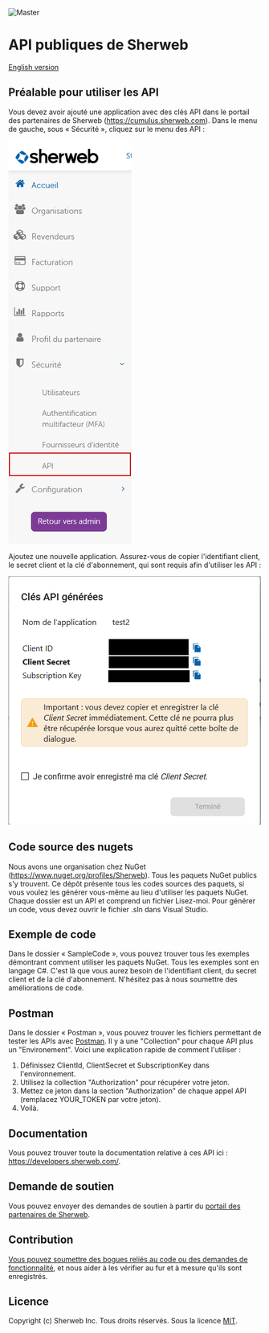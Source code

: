 ![Master](https://github.com/sherweb/Public-Apis/workflows/Master/badge.svg)

# API publiques de Sherweb

[English version](README.md)

## Préalable pour utiliser les API

Vous devez avoir ajouté une application avec des clés API dans le portail des partenaires de Sherweb (https://cumulus.sherweb.com). Dans le menu de gauche, sous « Sécurité », cliquez sur le menu des API :

![Menu dans le portail des partenaires pour créer les clés API](docs/FR_ApiKeysMenu.png)

Ajoutez une nouvelle application. Assurez-vous de copier l'identifiant client, le secret client et la clé d'abonnement, qui sont requis afin d'utiliser les API :

![Fenêtres pour copier toutes les informations nécessaires afin de se connecter aux API](docs/FR_ApiInformations.png)

## Code source des nugets

Nous avons une organisation chez NuGet (https://www.nuget.org/profiles/Sherweb). Tous les paquets NuGet publics s'y trouvent. Ce dépôt présente tous les codes sources des paquets, si vous voulez les générer vous-même au lieu d'utiliser les paquets NuGet. Chaque dossier est un API et comprend un fichier Lisez-moi. Pour générer un code, vous devez ouvrir le fichier .sln dans Visual Studio.

## Exemple de code

Dans le dossier « SampleCode », vous pouvez trouver tous les exemples démontrant comment utiliser les paquets NuGet. Tous les exemples sont en langage C#. C'est là que vous aurez besoin de l'identifiant client, du secret client et de la clé d'abonnement. N'hésitez pas à nous soumettre des améliorations de code.

## Postman
Dans le dossier « Postman », vous pouvez trouver les fichiers permettant de tester les APIs avec [Postman](https://www.postman.com/). Il y a une "Collection" pour chaque API plus un "Environement". Voici une explication rapide de comment l'utiliser :
1. Définissez ClientId, ClientSecret et SubscriptionKey dans l'environnement.
2. Utilisez la collection "Authorization" pour récupérer votre jeton.
3. Mettez ce jeton dans la section "Authorization" de chaque appel API (remplacez YOUR_TOKEN par votre jeton).
4. Voilà.

## Documentation

Vous pouvez trouver toute la documentation relative à ces API ici : https://developers.sherweb.com/.

## Demande de soutien

Vous pouvez envoyer des demandes de soutien à partir du [portail des partenaires de Sherweb](https://cumulus.sherweb.com/nexus/redirect/support?ticket=new).

## Contribution

[Vous pouvez soumettre des bogues reliés au code ou des demandes de fonctionnalité](https://github.com/sherweb/Public-Apis/issues), et nous aider à les vérifier au fur et à mesure qu'ils sont enregistrés.

## Licence

Copyright (c) Sherweb Inc. Tous droits réservés.
Sous la licence [MIT](LICENSE.txt).
